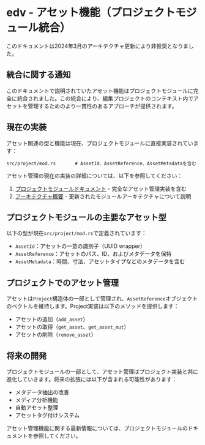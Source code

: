 # edv - アセット機能（プロジェクトモジュール統合）

このドキュメントは2024年3月のアーキテクチャ更新により非推奨となりました。

## 統合に関する通知

このドキュメントで説明されていたアセット機能はプロジェクトモジュールに完全に統合されました。この統合により、編集プロジェクトのコンテキスト内でアセットを管理するためのより一貫性のあるアプローチが提供されます。

## 現在の実装

アセット関連の型と機能は現在、プロジェクトモジュールに直接実装されています：

```
src/project/mod.rs       # AssetId、AssetReference、AssetMetadataを含む
```

アセット管理の現在の実装の詳細については、以下を参照してください：

1. [プロジェクトモジュールドキュメント](04_project_module.md) - 完全なアセット管理実装を含む
2. [アーキテクチャ概要](00_architecture_overview.md) - 更新されたモジュールアーキテクチャについて説明

## プロジェクトモジュールの主要なアセット型

以下の型が現在`src/project/mod.rs`で定義されています：

- `AssetId`：アセットの一意の識別子（UUID wrapper）
- `AssetReference`：アセットのパス、ID、およびメタデータを保持
- `AssetMetadata`：時間、寸法、アセットタイプなどのメタデータを含む

## プロジェクトでのアセット管理

アセットは`Project`構造体の一部として管理され、`AssetReference`オブジェクトのベクトルを維持します。Project実装は以下のメソッドを提供します：

- アセットの追加（`add_asset`）
- アセットの取得（`get_asset`、`get_asset_mut`）
- アセットの削除（`remove_asset`）

## 将来の開発

プロジェクトモジュールの一部として、アセット管理はプロジェクト実装と共に進化していきます。将来の拡張には以下が含まれる可能性があります：

- メタデータ抽出の改善
- メディア分析機能
- 自動アセット整理
- アセットタグ付けシステム

アセット管理機能に関する最新情報については、プロジェクトモジュールのドキュメントを参照してください。 